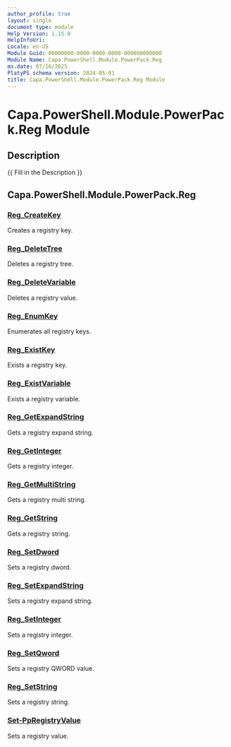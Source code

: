 ```yaml
---
author_profile: true
layout: single
document type: module
Help Version: 1.15.0
HelpInfoUri: 
Locale: en-US
Module Guid: 00000000-0000-0000-0000-000000000000
Module Name: Capa.PowerShell.Module.PowerPack.Reg
ms.date: 07/16/2025
PlatyPS schema version: 2024-05-01
title: Capa.PowerShell.Module.PowerPack.Reg Module
---
```


# Capa.PowerShell.Module.PowerPack.Reg Module

## Description

{{ Fill in the Description }}

## Capa.PowerShell.Module.PowerPack.Reg

### [Reg_CreateKey](Reg_CreateKey.md)

Creates a registry key.

### [Reg_DeleteTree](Reg_DeleteTree.md)

Deletes a registry tree.

### [Reg_DeleteVariable](Reg_DeleteVariable.md)

Deletes a registry value.

### [Reg_EnumKey](Reg_EnumKey.md)

Enumerates all registry keys.

### [Reg_ExistKey](Reg_ExistKey.md)

Exists a registry key.

### [Reg_ExistVariable](Reg_ExistVariable.md)

Exists a registry variable.

### [Reg_GetExpandString](Reg_GetExpandString.md)

Gets a registry expand string.

### [Reg_GetInteger](Reg_GetInteger.md)

Gets a registry integer.

### [Reg_GetMultiString](Reg_GetMultiString.md)

Gets a registry multi string.

### [Reg_GetString](Reg_GetString.md)

Gets a registry string.

### [Reg_SetDword](Reg_SetDword.md)

Sets a registry dword.

### [Reg_SetExpandString](Reg_SetExpandString.md)

Sets a registry expand string.

### [Reg_SetInteger](Reg_SetInteger.md)

Sets a registry integer.

### [Reg_SetQword](Reg_SetQword.md)

Sets a registry QWORD value.

### [Reg_SetString](Reg_SetString.md)

Sets a registry string.

### [Set-PpRegistryValue](Set-PpRegistryValue.md)

Sets a registry value.

